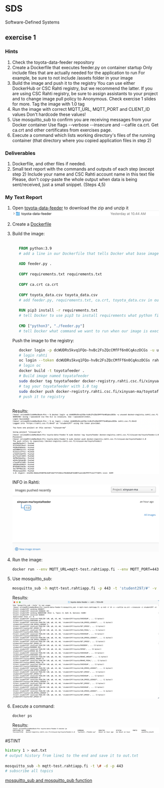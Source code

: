 # SDS
Software-Defined Systems

## exercise 1
### Hints
1. Check the toyota-data-feeder repository
2. Create a Dockerfile that executes feeder.py on container startup
   Only include files that are actually needed for the application to run
   For example, be sure to not include /assets folder in your image
3. Build the image and push it to the registry
   You can use either DockerHub or CSC Rahti registry, but we recommend the latter.
   If you are using CSC Rahti registry, be sure to assign assistants to your project and to change image pull policy to Anonymous. Check exercise 1 slides for more.
   Tag the image with 1.0 tag
4. Run the image with correct MQTT_URL, MQTT_PORT  and CLIENT_ID values
   Don't hardcode these values!
5. Use mosquitto_sub to confirm you are receiving messages from your Docker container
   Use flags --verbose --insecure and --cafile ca.crt. Get ca.crt and other certificates from exercises page.
6. Execute a command which lists working directory's files of the running container  (that directory where you copied application files in step 2)

### Deliverables
1. Dockerfile, and other files if needed.
2. Small text report with the commands and outputs of each step (except step 2)
   Include your name and CSC Rahti account name in this text file
   Please, don't copy-paste the whole output when data is being sent/received, just a small snippet. (Steps 4,5)
    
    
    
### My Text Report
1. Open [toyota-data-feeder](https://github.com/smaddis/toyota-data-feeder) to download the zip and unzip it ![ToyotFolder](materials-of-sds-exe1/TF.png)
2. Create a [Dockerfile](materials-of-sds-exe1/Dockerfile)
3. Build the image:
   ``` Dockerfile
       
      FROM python:3.9
      # add a line in our Dockerfile that tells Docker what base image we would like to use for our application.
      
      ADD feeder.py .
      
      COPY requirements.txt requirements.txt
      
      COPY ca.crt ca.crt
      
      COPY toyota_data.csv toyota_data.csv
      # add feeder.py, requirements.txt, ca.crt, toyota_data.csv in out working directory.
      
      RUN pip3 install -r requirements.txt
      # tell Docker to use pip3 to install requirements what python file needs.
      
      CMD ["python3", "./feeder.py"]
      # tell Docker what command we want to run when our image is executed inside a container.
   ```
   Push the image to the registry:
   ``` sh
      docker login -p dcWUDRs5kvq1FQo-hvBc2FsZQcCMfFf6n0CqAszDCGs -u unused docker-registry.rahti.csc.fi
      # login rahti
      oc login --token dcWUDRs5kvq1FQo-hvBc2FsZQcCMfFf6n0CqAszDCGs rahti.csc.fi:8443
      # login oc
      docker build -t toyotafeeder .
      # Build image named toyatafeeder
      sudo docker tag toyotafeeder docker-registry.rahti.csc.fi/xinyuan-ma/toyotafeeder:1.0
      # tag your toyatafeeder with 1.0 tag
      sudo docker push docker-registry.rahti.csc.fi/xinyuan-ma/toyotafeeder:1.0
      # push it to registry
      
   ```
   Results:
     ![login Rahti and OC](materials-of-sds-exe1/LRO.png)
     ![Tag and Push](materials-of-sds-exe1/P.png)
     
     INFO in Rahti:
     ![INFO in Rahti](materials-of-sds-exe1/RI.png)


4. Run the image:
   ```sh
   docker run --env MQTT_URL=mqtt-test.rahtiapp.fi --env MQTT_PORT=443 --env CLIENT_ID=student297 docker-   registry.rahti.csc.fi/xinyuan-ma/toyotafeeder:1.0
   ```
   
5. Use mosquitto_sub:
   ```sh
   mosquitto_sub -h mqtt-test.rahtiapp.fi -p 443 -t 'student297/#' -v --cafile ca.crt --insecure -i student297 -d
   ```
   
   Results:
   ![mosquitto_sub](materials-of-sds-exe1/ms.png)
   
6. Execute a command:
   ```sh
   docker ps
   ```
   
   Results:
   ![running container](materials-of-sds-exe1/rc.png)
   
   
   
   
   
#STINT
   ``` sh
   history 1 > out.txt
   # output history from line1 to the end and save it to out.txt
   
   mosquitto_sub -h mqtt-test.rahtiapp.fi -t \# -d -p 443
   # subscribe all topics
   ```
   [mosquitto_sub and mosquitto_pub function](http://www.steves-internet-guide.com/mosquitto_pub-sub-clients/)
